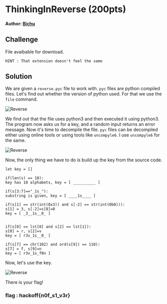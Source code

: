# ThinkingInReverse (200pts)
#### Author: [Bichu](https://github.com/ben-jnr)
## Challenge
File avaibable for download.  

`HINT : That extension doesn't feel the same`
## Solution
We are given a `reverse.pyc` file to work with. `pyc` files are python compiled files. Let's find out whether the version of python used. For that we use the `file` command. 

![Reverse](https://github.com/TheSkullCrushr/HackOff-CTF/raw/master/ThinkingInReverse/img/Reverse1.png)

We find out that the file uses python3 and then executed it using python3. The program now asks us for a key, and a random input returns an error message. Now it's time to decompile the file. `pyc` files can be decompiled either using online tools or using tools like `uncompyle6`. I use `uncompyle6` for the same.

![Reverse](https://github.com/TheSkullCrushr/HackOff-CTF/raw/master/ThinkingInReverse/img/Reverse2.png)

Now, the only thing we have to do is build up the key from the source code.

```python3
let key = []

if(len(s) == 10):
key has 10 alphabets, key = [ __________ ]

if(s[3:7]=="_1s_"):
substring is given, key = [ ____1s____ ]

if(s[1] == str(int(0x3)) and s[-2] == str(int(0b0))):
s[1] = 3, s[-2]=s[8]=0
key = [ _3__1s__0_ ]


if(s[0] == lst[0] and s[2] == lst[1]):
s[0] = r, s[2]=v
key = [ r3v_1s__0_ ]

if(s[7] == chr(102) and ord(s[9]) == 110):
s[7] = f, s[9]=n
key = [ r3v_1s_f0n ]

```
Now, let's use the key.

![Reverse](https://github.com/TheSkullCrushr/HackOff-CTF/raw/master/ThinkingInReverse/img/Reverse3.png)  

There is your flag!

### flag : hackoff{n0f_s1_v3r}
